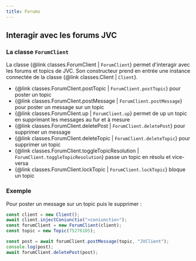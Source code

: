```yaml
---
title: Forums
---
```


## Interagir avec les forums JVC
### La classe `ForumClient`
La classe {@link classes.ForumClient | `ForumClient`} permet d'interagir avec les forums et topics de JVC. Son constructeur prend en entrée une instance connectée de la classe {@link classes.Client | `Client`}.

- {@link classes.ForumClient.postTopic | `ForumClient.postTopic`} pour poster un topic
- {@link classes.ForumClient.postMessage | `ForumClient.postMessage`} pour poster un message sur un topic
- {@link classes.ForumClient.up | `ForumClient.up`} permet de up un topic en supprimant les messages au fur et à mesure
- {@link classes.ForumClient.deletePost | `ForumClient.deletePost`} pour supprimer un message
- {@link classes.ForumClient.deleteTopic | `ForumClient.deleteTopic`} pour supprimer un topic
- {@link classes.ForumClient.toggleTopicResolution | `ForumClient.toggleTopicResolution`} passe un topic en résolu et vice-versa
- {@link classes.ForumClient.lockTopic | `ForumClient.lockTopic`} bloque un topic

### Exemple

Pour poster un message sur un topic puis le supprimer :

```ts
const client = new Client();
await client.injectConiunctio("<coniunctio>");
const forumClient = new ForumClient(client);
const topic = new Topic(75276105);

const post = await forumClient.postMessage(topic, "JVClient");
console.log(post);
await forumClient.deletePost(post);
```